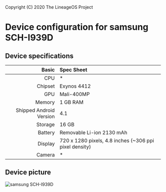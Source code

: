 Copyright (C) 2020 The LineageOS Project

Device configuration for samsung SCH-I939D
=========================================

## Device specifications

Basic   | Spec Sheet
-------:|:-------------------------
CPU     | *
Chipset | Exynos 4412
GPU     | Mali-400MP
Memory  | 1 GB RAM
Shipped Android Version | 4.1
Storage | 16 GB
Battery | Removable Li-ion 2130 mAh
Display | 720 x 1280 pixels, 4.8 inches (~306 ppi pixel density)
Camera  | *

## Device picture

![samsung SCH-I939D](http://img.gomein.net.cn/image/bbcimg/production_image/img/20130409/8001199925/101789926.jpg "samsung SCH-I939D in white")
